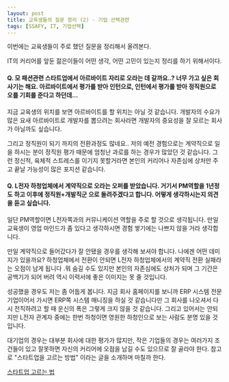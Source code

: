 ```yaml
---
layout: post
title: 교육생들의 질문 정리 (2) - 기업 선택관련
tags: [SSAFY, IT, 기업선택]
---
```




이번에는 교육생들이 주로 했던 질문을 정리해서 올려본다. 

IT의 커리어를 앞둔 젊은이들이 어떤 생각, 어떤 고민이 있는지 정리를 하기 위해서이다. 



#### Q. 모 패션관련 스타트업에서 아르바이트 자리로 오라는 데 갈까요..? 너무 가고 싶은 회사기는 해요. 아르바이트에서 평가를 받아 인턴으로, 인턴에서 평가를 받아 정직원으로 오를 기회를 준다고 하던데...

지금 교육생의 위치를 보면 아르바이트를 할 위치는 아닐 것 같습니다. 개발자의 수요가 많은 요새 아르바이트로 개발자를 뽑으려는 회사라면 개발자의 중요성을 잘 모르는 회사가 아닐까도 싶습니다. 

그리고 정직원이 되기 까지의 전환과정도 많네요.. 저의 예전 경험으로는 계약직으로 일을 하시는 분이 정직원 평가 때문에 엄청난 과로를 하는 경우가 많았던 것 같습니다. 그런 정신적, 육체적 스트레스를 이기지 못할거라면 본인의 커리어나 자존심에 상처만 주고 끝날 가능성이 많은 포지션 같습니다.



#### Q. L전자 하청업체에서 계약직으로 오라는 오퍼를 받았습니다. 거기서 PM역할을 1년정도 하고 이후에 정직원+개발직군 으로 돌려주겠다고 합니다. 어떻게 생각하시는지 의견을 듣고 싶습니다. 

일단 PM역할이면 L전자쪽과의 커뮤니케이션 역할을 주로 할 것으로 생각됩니다. 만일 교육생이 영업 마인드가 좀 있다고 생각하시면 경험 쌓기에는 나쁘지 않을 거라 생각합니다. 

만일 계약직으로 들어갔다가 잘 안됐을 경우를 생각해 보셔야 합니다. 나에겐 어떤 데미지가 있을까요? 하청업체에서 전환이 안되면 L전자 하청업체에서의 계약직 전환 실패라는 오점이 남게 됩니다 .뭐 숨길 수도 있지만 본인의 자존심에도 상처가 되며 그 기간은 공백기가 되어 버려 역시 이력서에 좋은 이미지는 못 줄 것입니다. 

성공했을 경우도 저는 좀 어둡게 봅니다. 지금 회사 홈페이지를 보니까 ERP 시스템 전문기업이어서 가시면 ERP쪽 시스템 매니징을 하실 것 같습니다만 그 회사를 나오셔서 다시 전직하려고 할 때 운신의 폭은 그렇게 크지 않을 것 같습니다. 그리고 있어서는 안되지만 L전자 관계자 중에는 한번 하청이면 영원한 하청인으로 보는 사람도 분명 있을 것입니다.



대기업의 경우는 대부분 회사에 대한 평가가 많지만, 작은 기업들의 경우는 여러가지 조건들이 있고 잘못하면 자신의 커리어에 오점을 남길 수도 있으므로 잘 골라야 한다. 참고로 "스타트업을 고르는 방법" 이라는 글을 소개하며 마칠까 한다.



[스타트업 고르는 법](https://twitter.com/tebica/status/1369424271123099648?s=21)

